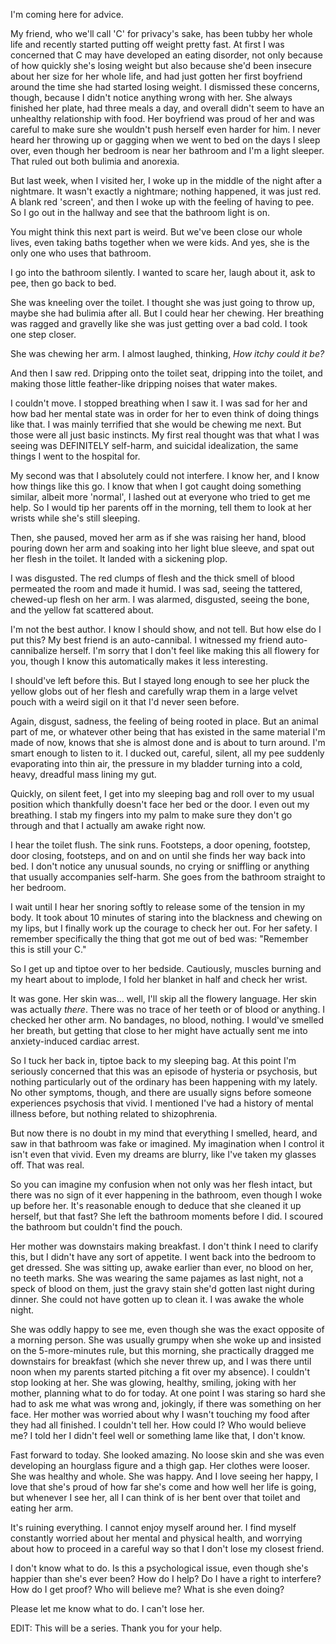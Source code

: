 I'm coming here for advice.

My friend, who we'll call 'C' for privacy's sake, has been tubby her whole life and recently started putting off weight pretty fast. At first I was concerned that C may have developed an eating disorder, not only because of how quickly she's losing weight but also because she'd been insecure about her size for her whole life, and had just gotten her first boyfriend around the time she had started losing weight. I dismissed these concerns, though, because I didn't notice anything wrong with her. She always finished her plate, had three meals a day, and overall didn't seem to have an unhealthy relationship with food. Her boyfriend was proud of her and was careful to make sure she wouldn't push herself even harder for him. I never heard her throwing up or gagging when we went to bed on the days I sleep over, even though her bedroom is near her bathroom and I'm a light sleeper. That ruled out both bulimia and anorexia.

But last week, when I visited her, I woke up in the middle of the night after a nightmare. It wasn't exactly a nightmare; nothing happened, it was just red. A blank red 'screen', and then I woke up with the feeling of having to pee. So I go out in the hallway and see that the bathroom light is on.

You might think this next part is weird. But we've been close our whole lives, even taking baths together when we were kids. And yes, she is the only one who uses that bathroom.

I go into the bathroom silently. I wanted to scare her, laugh about it, ask to pee, then go back to bed.

She was kneeling over the toilet. I thought she was just going to throw up, maybe she had bulimia after all. But I could hear her chewing. Her breathing was ragged and gravelly like she was just getting over a bad cold. I took one step closer.

She was chewing her arm. I almost laughed, thinking, *How itchy could it be?*

And then I saw red. Dripping onto the toilet seat, dripping into the toilet, and making those little feather-like dripping noises that water makes.

I couldn't move. I stopped breathing when I saw it. I was sad for her and how bad her mental state was in order for her to even think of doing things like that. I was mainly terrified that she would be chewing me next. But those were all just basic instincts. My first real thought was that what I was seeing was DEFINITELY self-harm, and suicidal idealization, the same things I went to the hospital for.

My second was that I absolutely could not interfere. I know her, and I know how things like this go. I know that when I got caught doing something similar, albeit more 'normal', I lashed out at everyone who tried to get me help. So I would tip her parents off in the morning, tell them to look at her wrists while she's still sleeping.

Then, she paused, moved her arm as if she was raising her hand, blood pouring down her arm and soaking into her light blue sleeve, and spat out her flesh in the toilet. It landed with a sickening plop.

I was disgusted. The red clumps of flesh and the thick smell of blood permeated the room and made it humid. I was sad, seeing the tattered, chewed-up flesh on her arm. I was alarmed, disgusted, seeing the bone, and the yellow fat scattered about.

I'm not the best author. I know I should show, and not tell. But how else do I put this? My best friend is an auto-cannibal. I witnessed my friend auto-cannibalize herself. I'm sorry that I don't feel like making this all flowery for you, though I know this automatically makes it less interesting.

I should've left before this. But I stayed long enough to see her pluck the yellow globs out of her flesh and carefully wrap them in a large velvet pouch with a weird sigil on it that I'd never seen before.

Again, disgust, sadness, the feeling of being rooted in place. But an animal part of me, or whatever other being that has existed in the same material I'm made of now, knows that she is almost done and is about to turn around. I'm smart enough to listen to it. I ducked out, careful, silent, all my pee suddenly evaporating into thin air, the pressure in my bladder turning into a cold, heavy, dreadful mass lining my gut.

Quickly, on silent feet, I get into my sleeping bag and roll over to my usual position which thankfully doesn't face her bed or the door. I even out my breathing. I stab my fingers into my palm to make sure they don't go through and that I actually am awake right now.

I hear the toilet flush. The sink runs. Footsteps, a door opening, footstep, door closing, footsteps, and on and on until she finds her way back into bed. I don't notice any unusual sounds, no crying or sniffling or anything that usually accompanies self-harm. She goes from the bathroom straight to her bedroom.

I wait until I hear her snoring softly to release some of the tension in my body. It took about 10 minutes of staring into the blackness and chewing on my lips, but I finally work up the courage to check her out. For her safety. I remember specifically the thing that got me out of bed was: "Remember this is still your C."

So I get up and tiptoe over to her bedside. Cautiously, muscles burning and my heart about to implode, I fold her blanket in half and check her wrist.

It was gone. Her skin was... well, I'll skip all the flowery language. Her skin was actually *there*. There was no trace of her teeth or of blood or anything. I checked her other arm. No bandages, no blood, nothing. I would've smelled her breath, but getting that close to her might have actually sent me into anxiety-induced cardiac arrest.

So I tuck her back in, tiptoe back to my sleeping bag. At this point I'm seriously concerned that this was an episode of hysteria or psychosis, but nothing particularly out of the ordinary has been happening with my lately. No other symptoms, though, and there are usually signs before someone experiences psychosis that vivid. I mentioned I've had a history of mental illness before, but nothing related to shizophrenia.

But now there is no doubt in my mind that everything I smelled, heard, and saw in that bathroom was fake or imagined. My imagination when I control it isn't even that vivid. Even my dreams are blurry, like I've taken my glasses off. That was real.

So you can imagine my confusion when not only was her flesh intact, but there was no sign of it ever happening in the bathroom, even though I woke up before her. It's reasonable enough to deduce that she cleaned it up herself, but that fast? She left the bathroom moments before I did. I scoured the bathroom but couldn't find the pouch.

Her mother was downstairs making breakfast. I don't think I need to clarify this, but I didn't have any sort of appetite. I went back into the bedroom to get dressed. She was sitting up, awake earlier than ever, no blood on her, no teeth marks. She was wearing the same pajames as last night, not a speck of blood on them, just the gravy stain she'd gotten last night during dinner. She could not have gotten up to clean it. I was awake the whole night.

She was oddly happy to see me, even though she was the exact opposite of a morning person. She was usually grumpy when she woke up and insisted on the 5-more-minutes rule, but this morning, she practically dragged me downstairs for breakfast (which she never threw up, and I was there until noon when my parents started pitching a fit over my absence). I couldn't stop looking at her. She was glowing, healthy, smiling, joking with her mother, planning what to do for today. At one point I was staring so hard she had to ask me what was wrong and, jokingly, if there was something on her face. Her mother was worried about why I wasn't touching my food after they had all finished. I couldn't tell her. How could I? Who would believe me? I told her I didn't feel well or something lame like that, I don't know.

Fast forward to today. She looked amazing. No loose skin and she was even developing an hourglass figure and a thigh gap. Her clothes were looser. She was healthy and whole. She was happy. And I love seeing her happy, I love that she's proud of how far she's come and how well her life is going, but whenever I see her, all I can think of is her bent over that toilet and eating her arm.

It's ruining everything. I cannot enjoy myself around her. I find myself constantly worried about her mental and physical health, and worrying about how to proceed in a careful way so that I don't lose my closest friend.

I don't know what to do. Is this a psychological issue, even though she's happier than she's ever been? How do I help? Do I have a right to interfere? How do I get proof? Who will believe me? What is she even doing?

Please let me know what to do. I can't lose her.

EDIT: This will be a series. Thank you for your help.